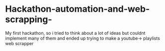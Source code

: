 # Hackathon-automation-and-web-scrapping-
My first hackathon, so i tried to think about a lot of ideas but couldnt implement many of them and ended up trying to make a youtube-> playlists web scrapper
